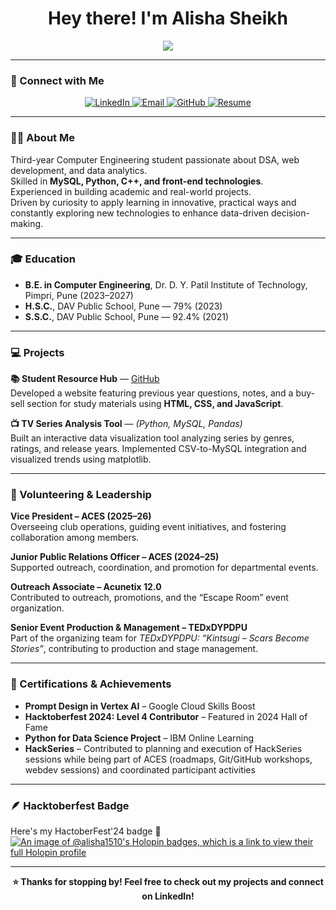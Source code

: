 <h1 align="center"><strong>Hey there! I'm Alisha Sheikh</strong></h1>

<p align="center">
  <img src="https://readme-typing-svg.demolab.com?font=Fira+Code&duration=2500&pause=1000&color=FF69B4&center=true&vCenter=true&width=800&lines=Computer+Engineering+Student+%7C+Data+Analytics+Enthusiast;Web+Developer+%7C+Problem+Solver+%7C+Tech+Learner"/>
</p>

---

### 🎨 Connect with Me  

<p align="center">
  <a href="https://www.linkedin.com/in/alisha-sheikh-660b94232/">
    <img src="https://img.shields.io/badge/LinkedIn-%23A855F7?style=for-the-badge&logo=linkedin&logoColor=white" alt="LinkedIn"/>
  </a>
  <a href="mailto:alishasheikh7512@gmail.com">
    <img src="https://img.shields.io/badge/Gmail-%23F97316?style=for-the-badge&logo=gmail&logoColor=white" alt="Email"/>
  </a>
  <a href="https://github.com/alisha1510">
    <img src="https://img.shields.io/badge/GitHub-%231F2937?style=for-the-badge&logo=github&logoColor=white" alt="GitHub"/>
  </a>
  <a href="https://drive.google.com/file/d/1OhWBBgguWbd5u79I4Xr9fLoTnXezE3u_/view">
    <img src="https://img.shields.io/badge/Resume-%230EA5E9?style=for-the-badge&logo=googledrive&logoColor=white" alt="Resume"/>
  </a>
</p>

---

### 👩‍💻 About Me  
Third-year Computer Engineering student passionate about DSA, web development, and data analytics.  
Skilled in **MySQL, Python, C++, and front-end technologies**.  
Experienced in building academic and real-world projects.  
Driven by curiosity to apply learning in innovative, practical ways and constantly exploring new technologies to enhance data-driven decision-making.

---

### 🎓 Education  
- **B.E. in Computer Engineering**, Dr. D. Y. Patil Institute of Technology, Pimpri, Pune (2023–2027)  
- **H.S.C.**, DAV Public School, Pune — 79% (2023)  
- **S.S.C.**, DAV Public School, Pune — 92.4% (2021)  

---

### 💻 Projects  

**📚 Student Resource Hub** — [GitHub](https://github.com/alisha1510/STUDENT-RESOURCE-HUB)  
Developed a website featuring previous year questions, notes, and a buy-sell section for study materials using **HTML, CSS, and JavaScript**.  

**📺 TV Series Analysis Tool** — *(Python, MySQL, Pandas)*  
Built an interactive data visualization tool analyzing series by genres, ratings, and release years. Implemented CSV-to-MySQL integration and visualized trends using matplotlib.  

---

### 🤝 Volunteering & Leadership  

**Vice President – ACES (2025–26)**  
Overseeing club operations, guiding event initiatives, and fostering collaboration among members.  

**Junior Public Relations Officer – ACES (2024–25)**  
Supported outreach, coordination, and promotion for departmental events.  

**Outreach Associate – Acunetix 12.0**  
Contributed to outreach, promotions, and the “Escape Room” event organization.  

**Senior Event Production & Management – TEDxDYPDPU**  
Part of the organizing team for *TEDxDYPDPU: “Kintsugi – Scars Become Stories”*, contributing to production and stage management.  

---

### 🏅 Certifications & Achievements  
- **Prompt Design in Vertex AI** – Google Cloud Skills Boost  
- **Hacktoberfest 2024: Level 4 Contributor** – Featured in 2024 Hall of Fame  
- **Python for Data Science Project** – IBM Online Learning  
- **HackSeries** – Contributed to planning and execution of HackSeries sessions while being part of ACES (roadmaps, Git/GitHub workshops, webdev sessions) and coordinated participant activities  

---

### 🪶 Hacktoberfest Badge  
Here's my HactoberFest'24 badge 🏅  
[![An image of @alisha1510's Holopin badges, which is a link to view their full Holopin profile](https://holopin.me/alisha1510)][holopin]

[holopin]: https://holopin.io/@alisha1510  

---



<p align="center"><b>⭐ Thanks for stopping by! Feel free to check out my projects and connect on LinkedIn!</b></p>
